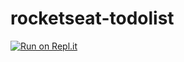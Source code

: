 # rocketseat-todolist

[![Run on Repl.it](https://replit.com/badge/github/hpbonfim/rocketseat-todolist)](https://replit.com/new/github/hpbonfim/rocketseat-todolist)
